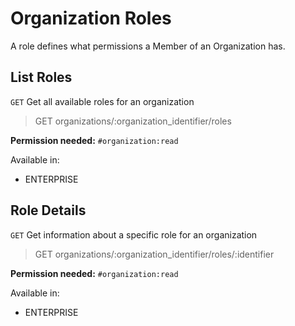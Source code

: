 # Organization Roles

A role defines what permissions a Member of an Organization has.

## List Roles

`GET` Get all available roles for an organization

> GET organizations/:organization_identifier/roles

**Permission needed:** `#organization:read`

Available in:

* ENTERPRISE


## Role Details

`GET` Get information about a specific role for an organization

> GET organizations/:organization_identifier/roles/:identifier

**Permission needed:** `#organization:read`

Available in:

* ENTERPRISE

